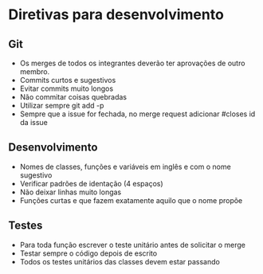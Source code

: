# Diretivas para desenvolvimento

## Git
* Os merges de todos os integrantes deverão ter aprovações de outro membro.
* Commits curtos e sugestivos
* Evitar commits muito longos
* Não commitar coisas quebradas
* Utilizar sempre git add -p
* Sempre que a issue for fechada, no merge request adicionar #closes id da issue

## Desenvolvimento
* Nomes de classes, funções e variáveis em inglês e com o nome sugestivo
* Verificar padrões de identação (4 espaços)
* Não deixar linhas muito longas
* Funções curtas e que fazem exatamente aquilo que o nome propõe

## Testes
* Para toda função escrever o teste unitário antes de solicitar o merge
* Testar sempre o código depois de escrito
* Todos os testes unitários das classes devem estar passando
